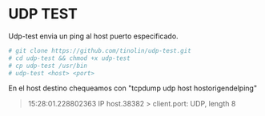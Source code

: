 # UDP TEST

Udp-test envia un ping al host puerto especificado.
```sh
# git clone https://github.com/tinolin/udp-test.git
# cd udp-test && chmod +x udp-test 
# cp udp-test /usr/bin
# udp-test <host> <port>
```
 

En el host destino chequeamos con "tcpdump udp host hostorigendelping"
> 15:28:01.228802363 IP host.38382 > client.port: UDP, length 8
